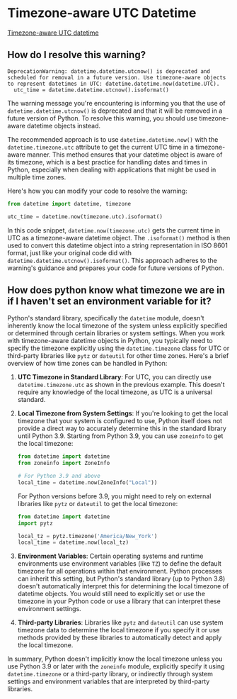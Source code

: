 # Timezone-aware UTC Datetime

[Timezone-aware UTC datetime](https://chat.openai.com/share/790335bc-74aa-4ae4-8036-ce3d5a99cf67)

## How do I resolve this warning?

```
DeprecationWarning: datetime.datetime.utcnow() is deprecated and scheduled for removal in a future version. Use timezone-aware objects to represent datetimes in UTC: datetime.datetime.now(datetime.UTC).
  utc_time = datetime.datetime.utcnow().isoformat()
```

The warning message you're encountering is informing you that the use of `datetime.datetime.utcnow()` is deprecated and that it will be removed in a future version of Python. To resolve this warning, you should use timezone-aware datetime objects instead.

The recommended approach is to use `datetime.datetime.now()` with the `datetime.timezone.utc` attribute to get the current UTC time in a timezone-aware manner. This method ensures that your datetime object is aware of its timezone, which is a best practice for handling dates and times in Python, especially when dealing with applications that might be used in multiple time zones.

Here's how you can modify your code to resolve the warning:

```python
from datetime import datetime, timezone

utc_time = datetime.now(timezone.utc).isoformat()
```

In this code snippet, `datetime.now(timezone.utc)` gets the current time in UTC as a timezone-aware datetime object. The `.isoformat()` method is then used to convert this datetime object into a string representation in ISO 8601 format, just like your original code did with `datetime.datetime.utcnow().isoformat()`. This approach adheres to the warning's guidance and prepares your code for future versions of Python.

## How does python know what timezone we are in if I haven't set an environment variable for it?

Python's standard library, specifically the `datetime` module, doesn't inherently know the local timezone of the system unless explicitly specified or determined through certain libraries or system settings. When you work with timezone-aware datetime objects in Python, you typically need to specify the timezone explicitly using the `datetime.timezone` class for UTC or third-party libraries like `pytz` or `dateutil` for other time zones. Here's a brief overview of how time zones can be handled in Python:

1. **UTC Timezone in Standard Library**: For UTC, you can directly use `datetime.timezone.utc` as shown in the previous example. This doesn't require any knowledge of the local timezone, as UTC is a universal standard.

2. **Local Timezone from System Settings**: If you're looking to get the local timezone that your system is configured to use, Python itself does not provide a direct way to accurately determine this in the standard library until Python 3.9. Starting from Python 3.9, you can use `zoneinfo` to get the local timezone:

   ```python
   from datetime import datetime
   from zoneinfo import ZoneInfo

   # For Python 3.9 and above
   local_time = datetime.now(ZoneInfo("Local"))
   ```

   For Python versions before 3.9, you might need to rely on external libraries like `pytz` or `dateutil` to get the local timezone:

   ```python
   from datetime import datetime
   import pytz

   local_tz = pytz.timezone('America/New_York')
   local_time = datetime.now(local_tz)
   ```

3. **Environment Variables**: Certain operating systems and runtime environments use environment variables (like `TZ`) to define the default timezone for all operations within that environment. Python processes can inherit this setting, but Python's standard library (up to Python 3.8) doesn't automatically interpret this for determining the local timezone of datetime objects. You would still need to explicitly set or use the timezone in your Python code or use a library that can interpret these environment settings.

4. **Third-party Libraries**: Libraries like `pytz` and `dateutil` can use system timezone data to determine the local timezone if you specify it or use methods provided by these libraries to automatically detect and apply the local timezone.

In summary, Python doesn't implicitly know the local timezone unless you use Python 3.9 or later with the `zoneinfo` module, explicitly specify it using `datetime.timezone` or a third-party library, or indirectly through system settings and environment variables that are interpreted by third-party libraries.